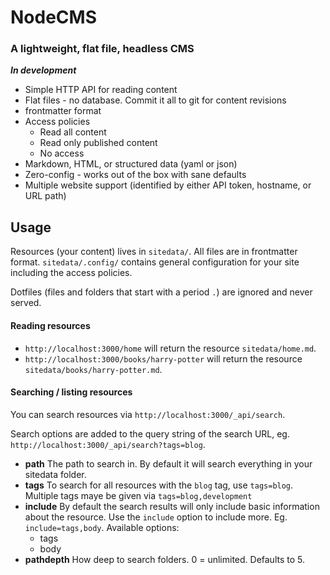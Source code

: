 # NodeCMS
### A lightweight, flat file, headless CMS

***In development***

- Simple HTTP API for reading content
- Flat files - no database. Commit it all to git for content revisions
- frontmatter format
- Access policies
  - Read all content
  - Read only published content
  - No access
- Markdown, HTML, or structured data (yaml or json)
- Zero-config - works out of the box with sane defaults
- Multiple website support (identified by either API token, hostname, or URL path)

## Usage

Resources (your content) lives in `sitedata/`. All files are in frontmatter format. `sitedata/.config/` contains general configuration for your site including the access policies.

Dotfiles (files and folders that start with a period `.`) are ignored and never served.

#### Reading resources

- `http://localhost:3000/home` will return the resource `sitedata/home.md`. 
- `http://localhost:3000/books/harry-potter` will return the resource `sitedata/books/harry-potter.md`.

#### Searching / listing resources
You can search resources via `http://localhost:3000/_api/search`.

Search options are added to the query string of the search URL, eg. `http://localhost:3000/_api/search?tags=blog`.

- **path**
  The path to search in. By default it will search everything in your sitedata folder.
- **tags**
  To search for all resources with the `blog` tag, use `tags=blog`. Multiple tags maye be given via `tags=blog,development`
- **include**
  By default the search results will only include basic information about the resource. Use the `include` option to include more. Eg. `include=tags,body`. Available options:
  - tags
  - body
- **pathdepth**
  How deep to search folders. 0 = unlimited. Defaults to 5.

